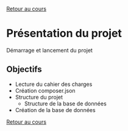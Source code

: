 [Retour au cours](../cours.md)

# Présentation du projet

Démarrage et lancement du projet

## Objectifs

* Lecture du cahier des charges
* Création composer.json
* Structure du projet
    * Structure de la base de données
* Création de la base de données

[Retour au cours](../cours.md)
